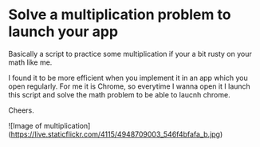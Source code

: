 # Solve a multiplication problem to launch your app

Basically a script to practice some multiplication if your a bit rusty on your math like me. 

I found it to be more efficient when you implement it in an app which you open regularly. For me it is Chrome, so everytime I wanna open it I launch this script and solve the math problem to be able to laucnh chrome. 

Cheers. 

![Image of multiplication] (https://live.staticflickr.com/4115/4948709003_546f4bfafa_b.jpg)
